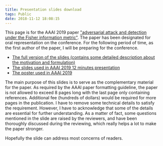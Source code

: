 ```yaml
---
title: Presentation slides download
tags: Public
date: 2018-11-12 18:08:15
---
```


This page is for the AAAI 2019 paper <a href="https://arxiv.org/abs/1810.03806">"adversarial attack and detection under the Fisher information metric"</a>.
The paper has been designated for oral representation on the conference. For the following period of time, as the first author of the paper, I will be preparing for the conference. 
<!--more-->

- <a href="./slides.pdf">The full version of the slides (contains some detailed description about the motivation and formulation)</a>
- <a href="./slides_formal.pdf">The slides used in AAAI 2019 12 minutes presentation</a>
- <a href="./poster.pdf">The poster used in AAAI 2019</a>

The main purpose of this slides is to serve as the complementary material for the paper. As required by the AAAI paper formatting guideline, the paper is not allowed to exceed 8 pages long with the last page only containing references. Additional fee (hundreds of dollars) would be required for more pages in the publication. I have to remove some technical details to satisfy the requirement. However, I have to acknowledge that some of the details are essential for further understanding. As a matter of fact, some questions mentioned in the slide are raised by the reviewers, and have been thoroughly discussed during the reviewing, which really helps a lot to make the paper stronger.

Hopefully the slide can address most concerns of readers.
